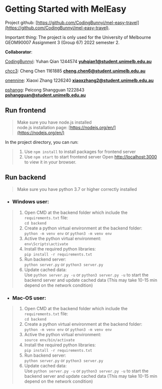 # Getting Started with MelEasy
Project github: [https://github.com/CodingBunnyi/mel-easy-travel](https://github.com/CodingBunnyi/mel-easy-travel).

Important thing: The project is only used for the University of Melbourne GEOM90007 Assignment 3 (Group 67) 2022 semester 2.

**Collaborator**:<br>

[CodingBunnyi](https://github.com/CodingBunnyi): Yuhan Qian 1244574 [**yuhqian1@student.unimelb.edu.au**](mailto:yuhqian1@student.unimelb.edu.au)<br>

[chcc3](https://github.com/chcc3): Cheng Chen 1161885 [**cheng.chen6@student.unimelb.edu.au**](mailto:pshangguan@student.unimelb.edu.au)<br>

[onennine](https://github.com/onennine): Xiaoxi Zhang 1226240 [**xiaoxzhang2@student.unimelb.edu.au**](mailto:pshangguan@student.unimelb.edu.au)

[pshangg](https://github.com/pshanggu): Peicong Shangguan 1222843 [**pshangguan@student.unimelb.edu.au**](mailto:pshangguan@student.unimelb.edu.au) 

## Run frontend
> Make sure you have node.js installed<br>
> node.js installation page: [https://nodejs.org/en/](https://nodejs.org/en/)

In the project directory, you can run:

> 1. Use `npm install` to install packages for frontend server
> 2. Use `npm start` to start frontend server
Open [http://localhost:3000](http://localhost:3000) to view it in your browser.
  
## Run backend
> Make sure you have python 3.7 or higher correctly installed  

* ### Windows user:
> 1. Open CMD at the backend folder which include the `requirements.txt` file:<br>
> `cd backend`
> 2. Create a python virtual environment at the backend folder:<br>
> `python -m venv env` or `python3 -m venv env`
> 3. Active the python virtual environment:<br>
> `env\Scripts\activate`  
> 4. Install the required python libraries:<br>
> `pip install -r requirements.txt`
> 5. Run backend server:<br>
> `python server.py` or `python3 server.py`
> 6. Update cached data:  
> Use `python server.py -u` or `python3 server.py -u` to start the backend server and 
> update cached data (This may take 10-15 min depend on the network condition)


* ### Mac-OS user:
> 1. Open CMD at the backend folder which include the `requirements.txt` file:<br>
> `cd backend`
> 2. Create a python virtual environment at the backend folder: <br>
> `python -m venv env` or `python3 -m venv env`
> 3. Active the python virtual environment:<br>
> `source env/bin/activate`
> 4. Install the required python libraries:<br>
> `pip install -r requirements.txt`
> 5. Run backend server:<br>
> `python server.py` or `python3 server.py`
> 6. Update cached data:  
> Use `python server.py -u` or `python3 server.py -u` to start the backend server and 
> update cached data (This may take 10-15 min depend on the network condition)
